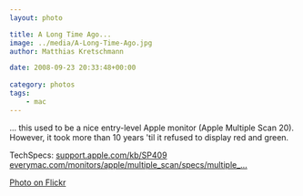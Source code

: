 ```yaml
---
layout: photo

title: A Long Time Ago...
image: ../media/A-Long-Time-Ago.jpg
author: Matthias Kretschmann

date: 2008-09-23 20:33:48+00:00
  
category: photos
tags:
    - mac
---
```


... this used to be a nice entry-level Apple monitor (Apple Multiple Scan 20). However, it took more than 10 years 'til it refused to display red and green.

TechSpecs:
[support.apple.com/kb/SP409](http://support.apple.com/kb/SP409)
[everymac.com/monitors/apple/multiple_scan/specs/multiple_...](http://everymac.com/monitors/apple/multiple_scan/specs/multiple_scan_20.html)

[Photo on Flickr](http://www.flickr.com/photos/krema/2885095747)
